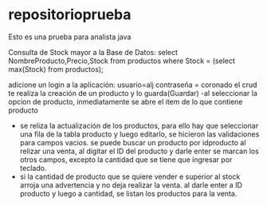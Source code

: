 # repositorioprueba
Esto es una prueba para analista java

Consulta de Stock mayor a la Base de Datos: select NombreProducto,Precio,Stock
                                            from productos
                                            where Stock = (select max(Stock) from productos);
                                            
                                            
adicione un login a la aplicación: usuario=alj
                                   contraseña = coronado
el crud te realiza la creación de un producto y lo guarda(Guardar)
-al seleccionar la opcion de producto, inmediatamente se abre el item de lo que contiene producto
- se reliza la actualización de los productos, para ello hay que seleccionar una fila de la tabla producto y luego editarlo, se hicieron las validaciones
para campos vacios.
se puede buscar un producto por idproducto al relizar una venta, al digitar el ID del producto y darle enter se marcan los otros campos, excepto la cantidad que se tiene que ingresar por teclado.
- si la cantidad de producto que se quiere vender e superior al stock arroja una advertencia y no deja realizar la venta.
al darle enter a ID producto y luego a cantidad, se listan los productos para la venta.
